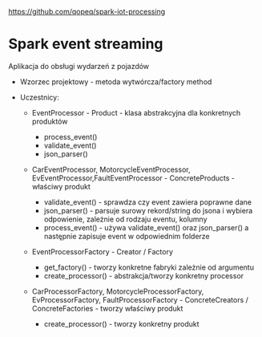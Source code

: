 https://github.com/qopeq/spark-iot-processing
# Spark event streaming

Aplikacja do obsługi wydarzeń z pojazdów

* Wzorzec projektowy - metoda wytwórcza/factory method
* Uczestnicy:

    * EventProcessor - Product - klasa abstrakcyjna dla konkretnych produktów
        * process_event()
        * validate_event()
        * json_parser()

    * CarEventProcessor, MotorcycleEventProcessor, EvEventProcessor,FaultEventProcessor - ConcreteProducts - właściwy produkt

        * validate_event() - sprawdza czy event zawiera poprawne dane
        * json_parser() - parsuje surowy rekord/string do jsona i wybiera odpowienie, zależnie od rodzaju eventu, kolumny
        * process_event() - używa validate_event() oraz json_parser() a następnie zapisuje event w odpowiednim folderze

    * EventProcessorFactory - Creator / Factory
        * get_factory() - tworzy konkretne fabryki zależnie od argumentu
        * create_processor() - abstrakcja/tworzy konkretny processor 

    * CarProcessorFactory, MotorcycleProcessorFactory, EvProcessorFactory, FaultProcessorFactory - ConcreteCreators / ConcreteFactories - tworzy właściwy produkt
        * create_processor() - tworzy konkretny produkt
